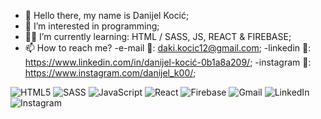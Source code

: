 - 👋 Hello there, my name is Danijel Kocić;
- 👀 I’m interested in programming;
- 👨‍💻 I’m currently learning: HTML / SASS, JS, REACT & FIREBASE;
- 📫 How to reach me?
-e-mail 📧: daki.kocic12@gmail.com; 
-linkedin 🔗: https://www.linkedin.com/in/danijel-kocić-0b1a8a209/;
-instagram 🔗: https://www.instagram.com/danijel_k00/;


![HTML5](https://img.shields.io/badge/html5-%23E34F26.svg?style=for-the-badge&logo=html5&logoColor=white)
![SASS](https://img.shields.io/badge/SASS-hotpink.svg?style=for-the-badge&logo=SASS&logoColor=white)
![JavaScript](https://img.shields.io/badge/javascript-%23323330.svg?style=for-the-badge&logo=javascript&logoColor=%23F7DF1E)
![React](https://img.shields.io/badge/react-%2320232a.svg?style=for-the-badge&logo=react&logoColor=%2361DAFB)
![Firebase](https://img.shields.io/badge/firebase-%23039BE5.svg?style=for-the-badge&logo=firebase)
![Gmail](https://img.shields.io/badge/Gmail-D14836?style=for-the-badge&logo=gmail&logoColor=white)
![LinkedIn](https://img.shields.io/badge/linkedin-%230077B5.svg?style=for-the-badge&logo=linkedin&logoColor=white)
![Instagram](https://img.shields.io/badge/<handle>-%23E4405F.svg?style=for-the-badge&logo=Instagram&logoColor=white)
